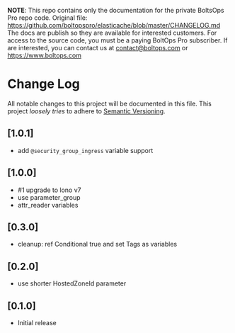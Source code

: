 <!-- note marker start -->
**NOTE**: This repo contains only the documentation for the private BoltsOps Pro repo code.
Original file: https://github.com/boltopspro/elasticache/blob/master/CHANGELOG.md
The docs are publish so they are available for interested customers.
For access to the source code, you must be a paying BoltOps Pro subscriber.
If are interested, you can contact us at contact@boltops.com or https://www.boltops.com

<!-- note marker end -->

# Change Log

All notable changes to this project will be documented in this file.
This project *loosely tries* to adhere to [Semantic Versioning](http://semver.org/).

## [1.0.1]
- add `@security_group_ingress` variable support

## [1.0.0]
- #1 upgrade to lono v7
- use parameter_group
- attr_reader variables

## [0.3.0]
- cleanup: ref Conditional true and set Tags as variables

## [0.2.0]
- use shorter HostedZoneId parameter

## [0.1.0]
- Initial release
